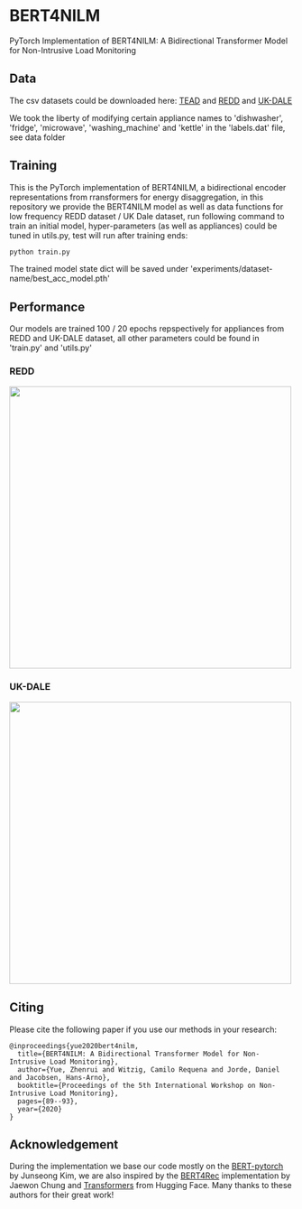 # BERT4NILM

PyTorch Implementation of BERT4NILM: A Bidirectional Transformer Model for Non-Intrusive Load Monitoring


## Data

The csv datasets could be downloaded here: [TEAD](https://github.com/vahit19/smart_grid/blob/main/data.rar) and [REDD](http://redd.csail.mit.edu/) and [UK-DALE](https://jack-kelly.com/data/)

We took the liberty of modifying certain appliance names to 'dishwasher', 'fridge', 'microwave', 'washing_machine' and 'kettle' in the 'labels.dat' file, see data folder


## Training

This is the PyTorch implementation of BERT4NILM, a bidirectional encoder representations from rransformers for energy disaggregation, in this repository we provide the BERT4NILM model as well as data functions for low frequency REDD dataset / UK Dale dataset, run following command to train an initial model, hyper-parameters (as well as appliances) could be tuned in utils.py, test will run after training ends:

```bash
python train.py
```

The trained model state dict will be saved under 'experiments/dataset-name/best_acc_model.pth'


## Performance

Our models are trained 100 / 20 epochs repspectively for appliances from REDD and UK-DALE dataset, all other parameters could be found in 'train.py' and 'utils.py'

### REDD

<img src=redd.png width=500>

### UK-DALE

<img src=uk-dale.png width=500>


## Citing 
Please cite the following paper if you use our methods in your research:
```
@inproceedings{yue2020bert4nilm,
  title={BERT4NILM: A Bidirectional Transformer Model for Non-Intrusive Load Monitoring},
  author={Yue, Zhenrui and Witzig, Camilo Requena and Jorde, Daniel and Jacobsen, Hans-Arno},
  booktitle={Proceedings of the 5th International Workshop on Non-Intrusive Load Monitoring},
  pages={89--93},
  year={2020}
}
```


## Acknowledgement

During the implementation we base our code mostly on the [BERT-pytorch](https://github.com/codertimo/BERT-pytorch) by Junseong Kim, we are also inspired by the [BERT4Rec](https://github.com/jaywonchung/BERT4Rec-VAE-Pytorch) implementation by Jaewon Chung and [Transformers](https://github.com/huggingface/transformers) from Hugging Face. Many thanks to these authors for their great work!
